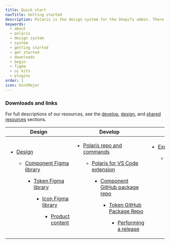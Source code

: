 ```yaml
---
title: Quick start
navTitle: Getting started
description: Polaris is the design system for the Shopify admin. There are many layers to being successful with Polaris, but if you want to start experimenting, the first step is downloading the resources.
keywords:
  - about
  - polaris
  - design system
  - system
  - getting started
  - get started
  - downloads
  - begin
  - figma
  - ui kits
  - plugins
order: 1
icon: HintMajor
---
```


### Downloads and links

For full descriptions of our resources, see the [develop](https://polaris.shopify.com/getting-started/develop), [design](https://polaris.shopify.com/getting-started/design), and [shared resources](https://polaris.shopify.com/getting-started/shared-resources) sections.

| Design                                                               | Develop                                                                       | Start exploring                                                                         |     |     |
| ---------------------------------------------------------------------------- | --------------------------------------------------------------------------------------- | ----------------------------------------------------------------------------------------------- | --- | --- |
| <ul><li>[ Design ](polaris.shopify.com/design)</li><ul><li>[Component Figma library](https://www.figma.com/community/file/1111360433678236702)</li><ul><li>[Token Figma library](https://www.figma.com/community/file/1111359207966840858)</li><ul><li>[Icon Figma library](https://www.figma.com/file/mMHFt3kEDNjLMZWowi6gnt/Polaris-Icons?node-id=753%3A2)</li><ul><li>[Product content](https://polaris.shopify.com/foundations/content/product-content) | <ul><li>[Polaris repo and commands](https://github.com/Shopify/polaris/tree/main/polaris-react)</li><ul><li>[Polaris for VS Code extension](https://marketplace.visualstudio.com/items?itemName=Shopify.polaris-for-vscode)</li><ul><li>[Component GitHub package repo](https://github.com/Shopify/polaris/tree/main/polaris-react)</li><ul><li>[Token GitHub Package Repo](https://github.com/Shopify/polaris/tree/main/polaris-tokens)</li><ul><li>[Performing a release](https://github.com/Shopify/polaris/blob/main/documentation/Releasing.md) | <ul><li>[Experience values](https://polaris.shopify.com/foundations/foundations/experience-values)</li><ul><li>[Accessibility](https://polaris.shopify.com/foundations/foundations/accessibility)</li><ul><li>[React component library](https://polaris.shopify.com/components)</li><ul><li>[Token library](https://polaris.shopify.com/tokens/colors)</li><ul><li>[Icon library](https://polaris.shopify.com/icons)</li><ul><li>[Actionable language](https://polaris.shopify.com/foundations/content/actionable-language)</li><ul><li>[Error messages](https://polaris.shopify.com/foundations/patterns/error-messages)

